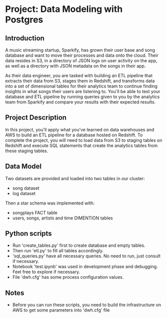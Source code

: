 # Project: Data Modeling with Postgres
## Introduction
A music streaming startup, Sparkify, has grown their user base and song database and want to move their processes and data onto the cloud. Their data resides in S3, in a directory of JSON logs on user activity on the app, as well as a directory with JSON metadata on the songs in their app.

As their data engineer, you are tasked with building an ETL pipeline that extracts their data from S3, stages them in Redshift, and transforms data into a set of dimensional tables for their analytics team to continue finding insights in what songs their users are listening to. You'll be able to test your database and ETL pipeline by running queries given to you by the analytics team from Sparkify and compare your results with their expected results.

## Project Description
In this project, you'll apply what you've learned on data warehouses and AWS to build an ETL pipeline for a database hosted on Redshift. To complete the project, you will need to load data from S3 to staging tables on Redshift and execute SQL statements that create the analytics tables from these staging tables.

## Data Model
Two datasets are provided and loaded into two tables in our cluster:
- song dataset
- log dataset

Then a star schema was implemented with:
- songplays FACT table
- users, songs, artists and time DIMENTION tables

## Python scripts
- Run 'create_tables.py' first to create database and empty tables.
- Then run 'etl.py' to fill all tables accordingly.
- 'sql_queries.py' have all necessary queries. No need to run, just consult if necessary.
- Notebook 'test.ipynb' was used in development phase and debugging. Feel free to explore if necessary.
- File 'dwh.cfg' has some process configuration values.

## Notes
- Before you can run these scripts, you need to build the infrastructure on AWS to get some parameters into 'dwh.cfg' file